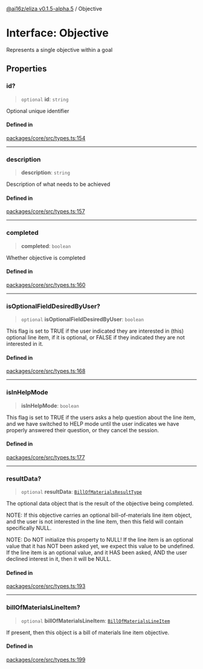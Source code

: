 [@ai16z/eliza v0.1.5-alpha.5](../index.md) / Objective

# Interface: Objective

Represents a single objective within a goal

## Properties

### id?

> `optional` **id**: `string`

Optional unique identifier

#### Defined in

[packages/core/src/types.ts:154](https://github.com/roschler/eliza/blob/main/packages/core/src/types.ts#L154)

***

### description

> **description**: `string`

Description of what needs to be achieved

#### Defined in

[packages/core/src/types.ts:157](https://github.com/roschler/eliza/blob/main/packages/core/src/types.ts#L157)

***

### completed

> **completed**: `boolean`

Whether objective is completed

#### Defined in

[packages/core/src/types.ts:160](https://github.com/roschler/eliza/blob/main/packages/core/src/types.ts#L160)

***

### isOptionalFieldDesiredByUser?

> `optional` **isOptionalFieldDesiredByUser**: `boolean`

This flag is set to TRUE if the user indicated they
 are interested in (this) optional line item, if it
 is optional, or FALSE if they indicated they are not
 interested in it.

#### Defined in

[packages/core/src/types.ts:168](https://github.com/roschler/eliza/blob/main/packages/core/src/types.ts#L168)

***

### isInHelpMode

> **isInHelpMode**: `boolean`

This flag is set to TRUE if the users asks a help
 question about the line item, and we have switched
 to HELP mode until the user indicates we have
 properly answered their question, or they cancel
 the session.

#### Defined in

[packages/core/src/types.ts:177](https://github.com/roschler/eliza/blob/main/packages/core/src/types.ts#L177)

***

### resultData?

> `optional` **resultData**: [`BillOfMaterialsResultType`](../type-aliases/BillOfMaterialsResultType.md)

The optional data object that is the result of the objective
  being completed.

NOTE: If this objective carries an optional bill-of-materials
 line item object, and the user is not interested in the
 line item, then this field will contain specifically NULL.

NOTE: Do NOT initialize this property to NULL!  If the
 line item is an optional value that it has NOT been
 asked yet, we expect this value to be undefined.  If
 the line item is an optional value, and it HAS
 been asked, AND the user declined interest in it,
 then it will be NULL.

#### Defined in

[packages/core/src/types.ts:193](https://github.com/roschler/eliza/blob/main/packages/core/src/types.ts#L193)

***

### billOfMaterialsLineItem?

> `optional` **billOfMaterialsLineItem**: [`BillOfMaterialsLineItem`](../type-aliases/BillOfMaterialsLineItem.md)

If present, then this object is a bill of materials line
 item objective.

#### Defined in

[packages/core/src/types.ts:199](https://github.com/roschler/eliza/blob/main/packages/core/src/types.ts#L199)
